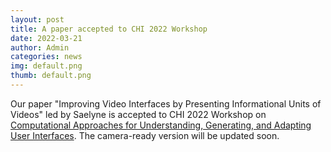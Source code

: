 ```yaml
---
layout: post
title: A paper accepted to CHI 2022 Workshop
date: 2022-03-21
author: Admin
categories: news
img: default.png
thumb: default.png
---
```


Our paper "Improving Video Interfaces by Presenting Informational Units of Videos" led by Saelyne is accepted to CHI 2022 Workshop on [Computational Approaches for Understanding, Generating, and Adapting User Interfaces](https://sites.google.com/nd.edu/computational-uichi22). The camera-ready version will be updated soon.
